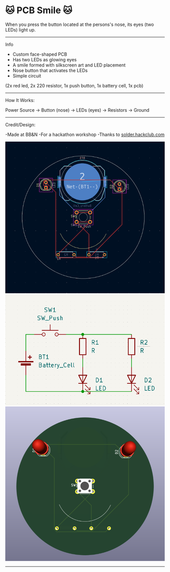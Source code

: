 # 🐱 PCB Smile 🐱

When you press the button located at the persons's nose, its eyes (two LEDs) light up. 

---

Info

- Custom face-shaped PCB
- Has two LEDs as glowing eyes
- A smile formed with silkscreen art and LED placement
- Nose button that activates the LEDs
- Simple circuit

(2x red led, 2x 220 resistor, 1x push button, 1x battery cell, 1x pcb)

---

How It Works:

Power Source → Button (nose) → LEDs (eyes) → Resistors → Ground

---

Credit/Design:

-Made at BB&N
-For a hackathon workshop
-Thanks to [solder.hackclub.com](https://solder.hackclub.com/)

![PCB Photo 1](photos/pcbphoto1.png)  
![PCB Photo 2](photos/pcbphoto2.png)  
![PCB Photo 3](photos/pcbphoto3.png)

---

